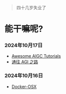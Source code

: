 >  四十几岁失业了
# 能干嘛呢?

### 2024年10月17日
- [Awesome AIGC Tutorials](https://github.com/luban-agi/Awesome-AIGC-Tutorials/blob/main/README_zh.md)
- [通往 AGI 之路](https://waytoagi.feishu.cn/wiki/QPe5w5g7UisbEkkow8XcDmOpn8e)


### 2024年10月16日
- [Docker-OSX](https://github.com/sickcodes/Docker-OSX)
